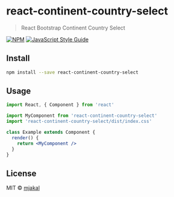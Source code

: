 # react-continent-country-select

> React Bootstrap Continent Country Select

[![NPM](https://img.shields.io/npm/v/react-continent-country-select.svg)](https://www.npmjs.com/package/react-continent-country-select) [![JavaScript Style Guide](https://img.shields.io/badge/code_style-standard-brightgreen.svg)](https://standardjs.com)

## Install

```bash
npm install --save react-continent-country-select
```

## Usage

```jsx
import React, { Component } from 'react'

import MyComponent from 'react-continent-country-select'
import 'react-continent-country-select/dist/index.css'

class Example extends Component {
  render() {
    return <MyComponent />
  }
}
```

## License

MIT © [mjakal](https://github.com/mjakal)
